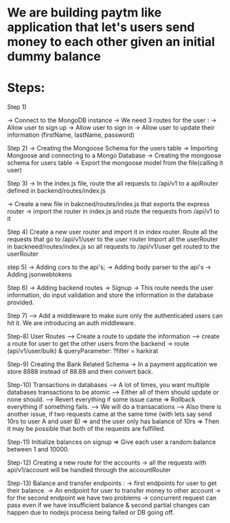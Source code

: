 # We are building paytm like application that let's users send money to each other given an initial dummy balance

# Steps: 

Step 1) 

-> Connect to the MongoDB instance
-> We need 3 routes for the user :
    -> Allow user to sign up
    -> Allow user to sign in
    -> Allow user to update their information (firstName, lastName, password) 

Step 2)
-> Creating the Mongoose Schema for the users table
-> Importing Mongoose and connecting to a Mongo Database
-> Creating the mongoose schema for users table
-> Export the mongoose model from the file(calling it user)

Step 3)
-> In the index.js file, route the all requests to /api/v1 to a apiRouter defined in backend/routes/index.js

-> Create a new file in bakcned/routes/index.js that exports the express router
-> import the router in index.js and route the requests from /api/v1 to it

Step 4) 
Create a new user router and import it in index router.
Route all the requests that go to /api/v1/user to the user router
Import all the userRouter in backneed/routes/index.js so all requests to /api/v1/user get routed to the userRouter

step 5)
-> Adding cors to the api's;
-> Adding body parser to the api's 
-> Adding jsonwebtokens

Step 6)
-> Adding backend routes
-> Signup -> This route needs the user information, do input validation and store the information in the database provided.

Step 7) 
--> Add a middleware to make sure only the authenticated users can hit it. We are introducing an auth middleware.

Step-8) User Routes
--> Create a route to update the information
--> create a route for user to get the other users from the backend -> route (api/v1/user/bulk) & queryParameter: ?filter = harkirat

Step-9) Creating the Bank Related Schema
-> In a payment application we store 8888 instead of 88.88 and then convert back.

Step-10) Transactions in databases
--> A lot of times, you want multiple databases transactions to be atomic
--> Either all of them should update or none should.
--> Revert everything if some issue came => Rollback everything if something fails.
--> We will do a transacations
--> Also there is another issue, if two requests came at the same time (with lets say send 10rs to user A and user B) => and the user only has balance of 10rs => Then it may be possible that both of the requests are fulfilled.

Step-11) Initialize balances on signup => Give each user a random balance between 1 and 10000.

Step-12) Creating a new route for the accounts -> all the requests with api/v1/account will be handled through the accountRouter

Step-13) Balance and transfer endpoints :
-> first endpoints for user to get their balance.
-> An endpoint for user to transfer money to other account 
-> for the second endpoint we have two problems -> concurrent request can pass even if we have insufficient balance & second partial changes can happen due to nodejs process being failed or DB going off.